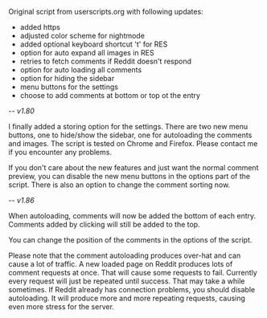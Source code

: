 

Original script from userscripts.org with following updates:
 - added https
 - adjusted color scheme for nightmode
 - added optional keyboard shortcut 't' for RES
 - option for auto expand all images in RES
 - retries to fetch comments if Reddit doesn't respond
 - option for auto loading all comments
 - option for hiding the sidebar
 - menu buttons for the settings
 - choose to add comments at bottom or top ot the entry


--
*v1.80*

I finally added a storing option for the settings.
There are two new menu buttons, one to hide/show the sidebar, one for autoloading the comments and images. The script is tested on Chrome and Firefox. Please contact me if you encounter any problems.

If you don't care about the new features and just want the normal comment preview, you can disable the new menu buttons in the options part of the script. There is also an option to change the comment sorting now.


--
*v1.86*

When autoloading, comments will now be added the bottom of each entry.
Comments added by clicking will still be added to the top.

You can change the position of the comments in the options of the script.


Please note that the comment autoloading produces over-hat and  can cause a lot of traffic. A new loaded page on Reddit produces lots of comment requests at once. That will cause some requests to fail. Currently every request will just be repeated until success. That may take a while sometimes.
If Reddit already has connection problems, you should disable autoloading. It will produce more and more repeating requests, causing even more stress for the server.
